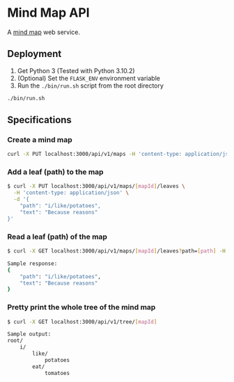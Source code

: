 # Mind Map API

A [mind map](https://en.wikipedia.org/wiki/Mind_map) web service.

## Deployment

1. Get Python 3 (Tested with Python 3.10.2)
2. (Optional) Set the `FLASK_ENV` environment variable
3. Run the `./bin/run.sh` script from the root directory
```bash
./bin/run.sh
```

## Specifications

### Create a mind map

```bash
curl -X PUT localhost:3000/api/v1/maps -H 'content-type: application/json' -d '{"id": "my-map"}'
```

### Add a leaf (path) to the map

```bash
$ curl -X PUT localhost:3000/api/v1/maps/[mapId]/leaves \
  -H 'content-type: application/json' \
  -d '{
    "path": "i/like/potatoes",
    "text": "Because reasons"
}'
```

### Read a leaf (path) of the map

```bash
$ curl -X GET localhost:3000/api/v1/maps/[mapId]/leaves?path=[path] -H 'content-type: application/json'

Sample response:
{
    "path": "i/like/potatoes",
    "text": "Because reasons"
}
```

### Pretty print the whole tree of the mind map

```bash
$ curl -X GET localhost:3000/api/v1/tree/[mapId]

Sample output:
root/
    i/
        like/
            potatoes
        eat/
            tomatoes
```
